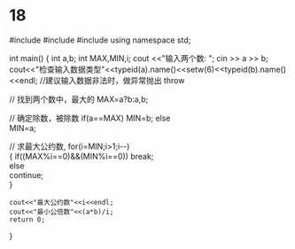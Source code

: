 # 18
#include <iostream>
#include <typeinfo> 
#include <iomanip>
using namespace std;

int main()
{
   int a,b;
   int MAX,MIN,i; 
   cout <<"输入两个数: ";
   cin >> a >> b;
   cout<<"检查输入数据类型"<<typeid(a).name()<<setw(6)<<typeid(b).name()<<endl;
   //建议输入数据非法时，做异常抛出 throw 

   // 找到两个数中，最大的 
   MAX=a?b:a,b;

   // 确定除数，被除数 
   if(a==MAX)
      MIN=b;
   else        
      MIN=a;   

   // 求最大公约数, 
   for(i=MIN;i>1;i--)      
   {
      if((MAX%i==0)&&(MIN%i==0)) 
           break;       
      else          
           continue;   
   }       

    cout<<"最大公约数"<<i<<endl;    
    cout<<"最小公倍数"<<(a*b)/i; 
    return 0;
}
